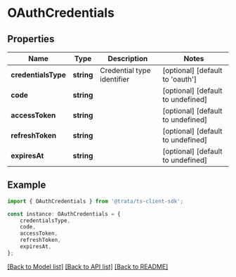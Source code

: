 # OAuthCredentials


## Properties

Name | Type | Description | Notes
------------ | ------------- | ------------- | -------------
**credentialsType** | **string** | Credential type identifier | [optional] [default to 'oauth']
**code** | **string** |  | [optional] [default to undefined]
**accessToken** | **string** |  | [optional] [default to undefined]
**refreshToken** | **string** |  | [optional] [default to undefined]
**expiresAt** | **string** |  | [optional] [default to undefined]

## Example

```typescript
import { OAuthCredentials } from '@trata/ts-client-sdk';

const instance: OAuthCredentials = {
    credentialsType,
    code,
    accessToken,
    refreshToken,
    expiresAt,
};
```

[[Back to Model list]](../README.md#documentation-for-models) [[Back to API list]](../README.md#documentation-for-api-endpoints) [[Back to README]](../README.md)
